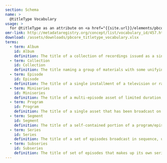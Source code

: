 ```yaml
---
section: Schema
name: >
  @titleType Vocabulary
usage: >
  for @titleType as an attribute on <a href="{{site.url}}/elements/pbcoretitle">pbcoreTitle</a>
omr-link: http://metadataregistry.org/concept/list/vocabulary_id/457.html
download: /assets/downloads/pbcore_titletype_vocabulary.xlsx
terms:
  - term: Album
    id: Album
    definition: The title of a collection of recordings issued as a single item on CD, record, or another medium.
  - term: Collection
    id: Collection
    definition: The title naming a group of materials with some unifying characteristic, such as the materials assembled by a person, organization, or repository from a variety of sources; an artificial collection.
  - term: Episode
    id: Episode
    definition: The title of a single installment of a television or radio series.
  - term: Miniseries
    id: Miniseries
    definition: The title of a multi-episode asset of limited duration, aired daily or weekly, usually with a total running time of less than 15 hours.
  - term: Program
    id: Program
    definition: The title of a single asset that has been broadcast on a on a specific occasion.
  - term: Segment
    id: Segment
    definition: The title of a self-contained portion of a program/episode, which serves its own function, but operates within the larger program/episode.
  - term: Series
    id: Series
    definition: The title of a set of episodes broadcast in sequence, usually conceived without a definite end and aired on a regular schedule. Typically all episodes within a single series follow a specific theme or continuous storyline, and are all broadcast under the same series title and branding.
  - term: Subseries
    id: Subseries
    definition: The title of set of episodes that makes up its own series, which is broadcast under an umbrella series with its own branding.
---
```

